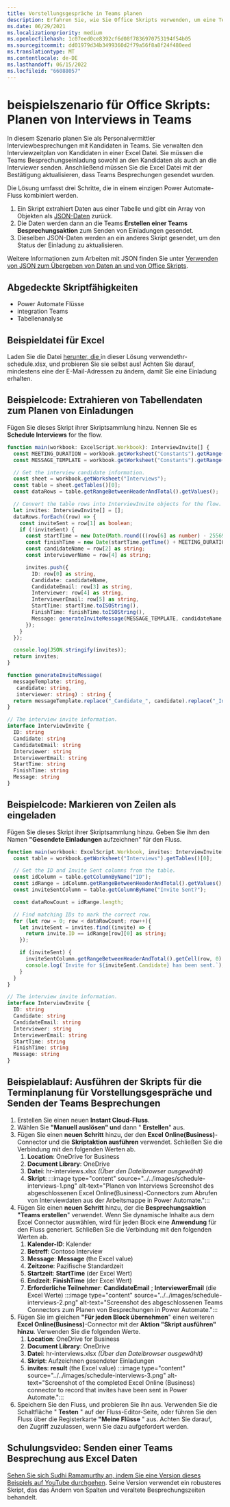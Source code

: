 ```yaml
---
title: Vorstellungsgespräche in Teams planen
description: Erfahren Sie, wie Sie Office Skripts verwenden, um eine Teams Besprechung aus Excel Daten zu senden.
ms.date: 06/29/2021
ms.localizationpriority: medium
ms.openlocfilehash: 1c07eed0ce8392cf6d08f7836970753194f54b05
ms.sourcegitcommit: dd01979d34b3499360d2f79a56f8a8f24f480eed
ms.translationtype: MT
ms.contentlocale: de-DE
ms.lasthandoff: 06/15/2022
ms.locfileid: "66088057"
---
```

# <a name="office-scripts-sample-scenario-schedule-interviews-in-teams"></a>beispielszenario für Office Skripts: Planen von Interviews in Teams

In diesem Szenario planen Sie als Personalvermittler Interviewbesprechungen mit Kandidaten in Teams. Sie verwalten den Interviewzeitplan von Kandidaten in einer Excel Datei. Sie müssen die Teams Besprechungseinladung sowohl an den Kandidaten als auch an die Interviewer senden. Anschließend müssen Sie die Excel Datei mit der Bestätigung aktualisieren, dass Teams Besprechungen gesendet wurden.

Die Lösung umfasst drei Schritte, die in einem einzigen Power Automate-Fluss kombiniert werden.

1. Ein Skript extrahiert Daten aus einer Tabelle und gibt ein Array von Objekten als [JSON-Daten](https://www.w3schools.com/whatis/whatis_json.asp) zurück.
1. Die Daten werden dann an die Teams **Erstellen einer Teams Besprechungsaktion** zum Senden von Einladungen gesendet.
1. Dieselben JSON-Daten werden an ein anderes Skript gesendet, um den Status der Einladung zu aktualisieren.

Weitere Informationen zum Arbeiten mit JSON finden Sie unter [Verwenden von JSON zum Übergeben von Daten an und von Office Skripts](../../develop/use-json.md).

## <a name="scripting-skills-covered"></a>Abgedeckte Skriptfähigkeiten

* Power Automate Flüsse
* integration Teams
* Tabellenanalyse

## <a name="sample-excel-file"></a>Beispieldatei für Excel

Laden Sie die Datei <a href="hr-schedule.xlsx"> herunter, die </a> in dieser Lösung verwendethr-schedule.xlsx, und probieren Sie sie selbst aus! Achten Sie darauf, mindestens eine der E-Mail-Adressen zu ändern, damit Sie eine Einladung erhalten.

## <a name="sample-code-extract-table-data-to-schedule-invites"></a>Beispielcode: Extrahieren von Tabellendaten zum Planen von Einladungen

Fügen Sie dieses Skript ihrer Skriptsammlung hinzu. Nennen Sie es **Schedule Interviews** for the flow.

```TypeScript
function main(workbook: ExcelScript.Workbook): InterviewInvite[] {
  const MEETING_DURATION = workbook.getWorksheet("Constants").getRange("B1").getValue() as number;
  const MESSAGE_TEMPLATE = workbook.getWorksheet("Constants").getRange("B2").getValue() as string;

  // Get the interview candidate information.
  const sheet = workbook.getWorksheet("Interviews");
  const table = sheet.getTables()[0];
  const dataRows = table.getRangeBetweenHeaderAndTotal().getValues();

  // Convert the table rows into InterviewInvite objects for the flow.
  let invites: InterviewInvite[] = [];
  dataRows.forEach((row) => {
    const inviteSent = row[1] as boolean;
    if (!inviteSent) {
      const startTime = new Date(Math.round(((row[6] as number) - 25569) * 86400 * 1000));
      const finishTime = new Date(startTime.getTime() + MEETING_DURATION * 60 * 1000);
      const candidateName = row[2] as string;
      const interviewerName = row[4] as string;

      invites.push({
        ID: row[0] as string,
        Candidate: candidateName,
        CandidateEmail: row[3] as string,
        Interviewer: row[4] as string,
        InterviewerEmail: row[5] as string,
        StartTime: startTime.toISOString(),
        FinishTime: finishTime.toISOString(),
        Message: generateInviteMessage(MESSAGE_TEMPLATE, candidateName, interviewerName)
      });
    }    
  });

  console.log(JSON.stringify(invites));
  return invites;
}

function generateInviteMessage(
  messageTemplate: string,
   candidate: string,
   interviewer: string) : string {
  return messageTemplate.replace("_Candidate_", candidate).replace("_Interviewer_", interviewer);
}

// The interview invite information.
interface InterviewInvite {
  ID: string
  Candidate: string
  CandidateEmail: string
  Interviewer: string
  InterviewerEmail: string
  StartTime: string
  FinishTime: string
  Message: string
}
```

## <a name="sample-code-mark-rows-as-invited"></a>Beispielcode: Markieren von Zeilen als eingeladen

Fügen Sie dieses Skript ihrer Skriptsammlung hinzu. Geben Sie ihm den Namen **"Gesendete Einladungen** aufzeichnen" für den Fluss.

```TypeScript
function main(workbook: ExcelScript.Workbook, invites: InterviewInvite[]) {
  const table = workbook.getWorksheet("Interviews").getTables()[0];

  // Get the ID and Invite Sent columns from the table.
  const idColumn = table.getColumnByName("ID");
  const idRange = idColumn.getRangeBetweenHeaderAndTotal().getValues();
  const inviteSentColumn = table.getColumnByName("Invite Sent?");

  const dataRowCount = idRange.length;

  // Find matching IDs to mark the correct row.
  for (let row = 0; row < dataRowCount; row++){
    let inviteSent = invites.find((invite) => {
      return invite.ID == idRange[row][0] as string;
    });

    if (inviteSent) {
      inviteSentColumn.getRangeBetweenHeaderAndTotal().getCell(row, 0).setValue(true);
      console.log(`Invite for ${inviteSent.Candidate} has been sent.`);
    }
  } 
}

// The interview invite information.
interface InterviewInvite {
  ID: string
  Candidate: string
  CandidateEmail: string
  Interviewer: string
  InterviewerEmail: string
  StartTime: string
  FinishTime: string
  Message: string
}
```

## <a name="sample-flow-run-the-interview-scheduling-scripts-and-send-the-teams-meetings"></a>Beispielablauf: Ausführen der Skripts für die Terminplanung für Vorstellungsgespräche und Senden der Teams Besprechungen

1. Erstellen Sie einen neuen **Instant Cloud-Fluss**.
1. Wählen Sie **"Manuell auslösen" und** dann " **Erstellen**" aus.
1. Fügen Sie einen **neuen Schritt** hinzu, der den **Excel Online(Business)**-Connector und die **Skriptaktion ausführen** verwendet. Schließen Sie die Verbindung mit den folgenden Werten ab.
    1. **Location**: OneDrive for Business
    1. **Document Library**: OneDrive
    1. **Datei**: hr-interviews.xlsx *(Über den Dateibrowser ausgewählt)*
    1. **Skript**: :::image type="content" source="../../images/schedule-interviews-1.png" alt-text="Planen von Interviews Screenshot des abgeschlossenen Excel Online(Business)-Connectors zum Abrufen von Interviewdaten aus der Arbeitsmappe in Power Automate.":::
1. Fügen Sie einen **neuen Schritt** hinzu, der die **Besprechungsaktion "Teams erstellen**" verwendet. Wenn Sie dynamische Inhalte aus dem Excel Connector auswählen, wird für jeden Block eine **Anwendung** für den Fluss generiert. Schließen Sie die Verbindung mit den folgenden Werten ab.
    1. **Kalender-ID**: Kalender
    1. **Betreff**: Contoso Interview
    1. **Message**: **Message** (the Excel value)
    1. **Zeitzone**: Pazifische Standardzeit
    1. **Startzeit**: **StartTime** (der Excel Wert)
    1. **Endzeit**: **FinishTime** (der Excel Wert)
    1. **Erforderliche Teilnehmer**: **CandidateEmail** ; **InterviewerEmail** (die Excel Werte) :::image type="content" source="../../images/schedule-interviews-2.png" alt-text="Screenshot des abgeschlossenen Teams Connectors zum Planen von Besprechungen in Power Automate.":::
1. Fügen Sie im gleichen **"Für jeden Block übernehmen**" einen weiteren **Excel Online(Business)**-Connector mit der **Aktion "Skript ausführen" hinzu**. Verwenden Sie die folgenden Werte.
    1. **Location**: OneDrive for Business
    1. **Document Library**: OneDrive
    1. **Datei**: hr-interviews.xlsx *(Über den Dateibrowser ausgewählt)*
    1. **Skript**: Aufzeichnen gesendeter Einladungen
    1. **invites**: **result** (the Excel value) :::image type="content" source="../../images/schedule-interviews-3.png" alt-text="Screenshot of the completed Excel Online (Business) connector to record that invites have been sent in Power Automate.":::
1. Speichern Sie den Fluss, und probieren Sie ihn aus. Verwenden Sie die Schaltfläche " **Testen** " auf der Fluss-Editor-Seite, oder führen Sie den Fluss über die Registerkarte **"Meine Flüsse** " aus. Achten Sie darauf, den Zugriff zuzulassen, wenn Sie dazu aufgefordert werden.

## <a name="training-video-send-a-teams-meeting-from-excel-data"></a>Schulungsvideo: Senden einer Teams Besprechung aus Excel Daten

[Sehen Sie sich Sudhi Ramamurthy an, indem Sie eine Version dieses Beispiels auf YouTube durchgehen](https://youtu.be/HyBdx52NOE8). Seine Version verwendet ein robusteres Skript, das das Ändern von Spalten und veraltete Besprechungszeiten behandelt.
